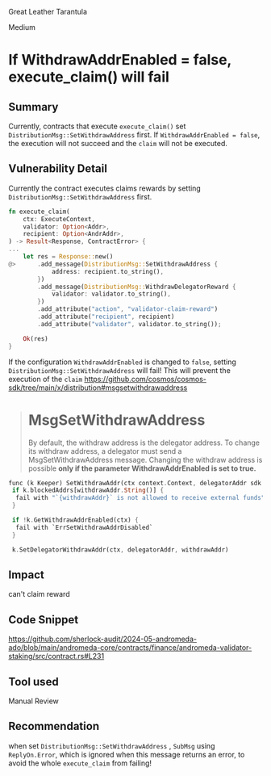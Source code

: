 Great Leather Tarantula

Medium

# If WithdrawAddrEnabled = false, execute_claim() will fail

## Summary
Currently, contracts that execute `execute_claim()` set `DistributionMsg::SetWithdrawAddress` first.
If `WithdrawAddrEnabled = false`, the execution will not succeed and the `claim` will not be executed.

## Vulnerability Detail
Currently the contract executes claims rewards by setting `DistributionMsg::SetWithdrawAddress` first.
```rust
fn execute_claim(
    ctx: ExecuteContext,
    validator: Option<Addr>,
    recipient: Option<AndrAddr>,
) -> Result<Response, ContractError> {
...
    let res = Response::new()
@>      .add_message(DistributionMsg::SetWithdrawAddress {
            address: recipient.to_string(),
        })
        .add_message(DistributionMsg::WithdrawDelegatorReward {
            validator: validator.to_string(),
        })
        .add_attribute("action", "validator-claim-reward")
        .add_attribute("recipient", recipient)
        .add_attribute("validator", validator.to_string());

    Ok(res)
}
```

If the configuration `WithdrawAddrEnabled` is changed to `false`, setting `DistributionMsg::SetWithdrawAddress` will fail!
This will prevent the execution of the `claim`
https://github.com/cosmos/cosmos-sdk/tree/main/x/distribution#msgsetwithdrawaddress
> # MsgSetWithdrawAddress
>By default, the withdraw address is the delegator address. To change its withdraw address, a delegator must send a MsgSetWithdrawAddress message. Changing the withdraw address is possible **only if the parameter WithdrawAddrEnabled is set to true.**
```rust
func (k Keeper) SetWithdrawAddr(ctx context.Context, delegatorAddr sdk.AccAddress, withdrawAddr sdk.AccAddress) error
 if k.blockedAddrs[withdrawAddr.String()] {
  fail with "`{withdrawAddr}` is not allowed to receive external funds"
 }

 if !k.GetWithdrawAddrEnabled(ctx) {
  fail with `ErrSetWithdrawAddrDisabled`
 }

 k.SetDelegatorWithdrawAddr(ctx, delegatorAddr, withdrawAddr)
```



## Impact
can't  claim reward
## Code Snippet
https://github.com/sherlock-audit/2024-05-andromeda-ado/blob/main/andromeda-core/contracts/finance/andromeda-validator-staking/src/contract.rs#L231
## Tool used

Manual Review

## Recommendation

when set `DistributionMsg::SetWithdrawAddress` , `SubMsg` using `ReplyOn.Error`, which is ignored when this message returns an error, to avoid the whole `execute_claim` from failing!
